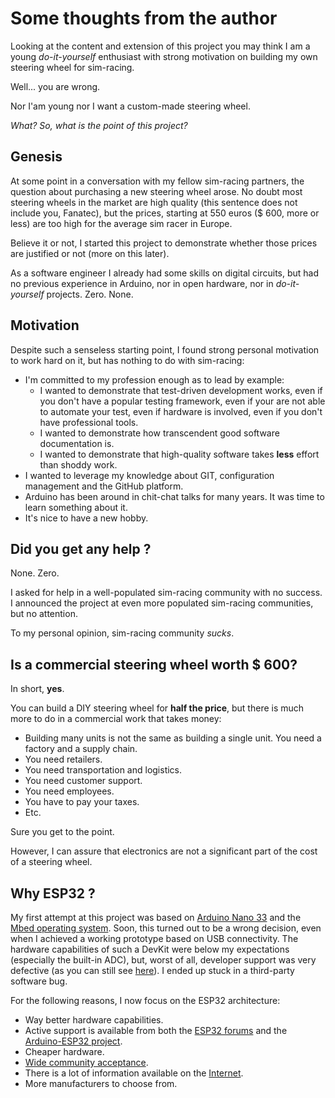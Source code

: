 # Some thoughts from the author

Looking at the content and extension of this project you may think I am a young *do-it-yourself* enthusiast
with strong motivation on building my own steering wheel for sim-racing.

Well... you are wrong.

Nor I'am young nor I want a custom-made steering wheel.

*What? So, what is the point of this project?*

## Genesis

At some point in a conversation with my fellow sim-racing partners, the question about purchasing a new steering wheel arose.
No doubt most steering wheels in the market are high quality (this sentence does not include you, Fanatec), but the prices,
starting at 550 euros ($ 600, more or less) are too high for the average sim racer in Europe.

Believe it or not, I started this project to demonstrate whether those prices are justified or not (more on this later).

As a software engineer I already had some skills on digital circuits, but had no previous experience in Arduino,
nor in open hardware, nor in *do-it-yourself* projects.
Zero. None.

## Motivation

Despite such a senseless starting point, I found strong personal motivation to work hard on it, but has nothing to do with sim-racing:

- I'm committed to my profession enough as to lead by example:
  - I wanted to demonstrate that test-driven development works,
    even if you don't have a popular testing framework,
    even if your are not able to automate your test,
    even if hardware is involved,
    even if you don't have professional tools.
  - I wanted to demonstrate how transcendent good software documentation is.
  - I wanted to demonstrate that high-quality software takes **less** effort than shoddy work.
- I wanted to leverage my knowledge about GIT, configuration management and the GitHub platform.
- Arduino has been around in chit-chat talks for many years.
  It was time to learn something about it.
- It's nice to have a new hobby.

## Did you get any help ?

None. Zero.

I asked for help in a well-populated sim-racing community with no success.
I announced the project at even more populated sim-racing communities, but no attention.

To my personal opinion, sim-racing community *sucks*.

## Is a commercial steering wheel worth $ 600?

In short, **yes**.

You can build a DIY steering wheel for **half the price**,
but there is much more to do in a commercial work that takes money:

- Building many units is not the same as building a single unit. You need a factory and a supply chain.
- You need retailers.
- You need transportation and logistics.
- You need customer support.
- You need employees.
- You have to pay your taxes.
- Etc.

Sure you get to the point.

However, I can assure that electronics are not a significant part of the cost of a steering wheel.

## Why ESP32 ?

My first attempt at this project was based on [Arduino Nano 33](https://docs.arduino.cc/hardware/nano-33-ble/)
and the [Mbed operating system](https://os.mbed.com/).
Soon, this turned out to be a wrong decision, even when I achieved a working prototype based on USB connectivity.
The hardware capabilities of such a DevKit were below my expectations (especially the built-in ADC), but, worst of all,
developer support was very defective (as you can still see [here](https://github.com/arduino/ArduinoCore-mbed/issues/376)). I ended up stuck in a third-party software bug.

For the following reasons, I now focus on the ESP32 architecture:

- Way better hardware capabilities.
- Active support is available from both the [ESP32 forums](https://esp32.com/) and the
  [Arduino-ESP32 project](https://github.com/espressif/arduino-esp32/issues).
- Cheaper hardware.
- [Wide community acceptance](https://github.com/topics/esp32).
- There is a lot of information available on the [Internet](https://randomnerdtutorials.com/).
- More manufacturers to choose from.
